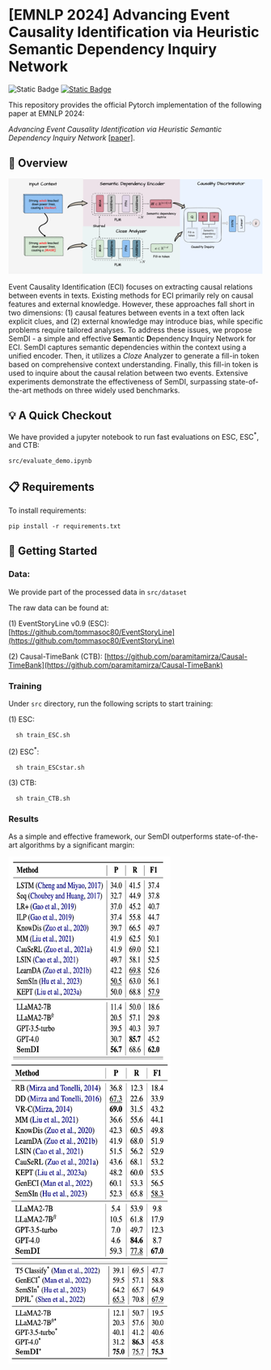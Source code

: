 # [EMNLP 2024] Advancing Event Causality Identification via Heuristic Semantic Dependency Inquiry Network

![Static Badge](https://img.shields.io/badge/License-MIT-green) [![Static Badge](https://img.shields.io/badge/Paper-Arxiv-red)](https://arxiv.org/pdf/2409.13621)

This repository provides the official Pytorch implementation of the following paper at EMNLP 2024:

  *Advancing Event Causality Identification via Heuristic Semantic Dependency Inquiry Network* [[paper]](https://arxiv.org/pdf/2409.13621).



## :telescope: Overview

<img src="/imgs/SemDI.png"/>

Event Causality Identification (ECI) focuses on extracting causal relations between events in texts. Existing methods for ECI primarily rely on causal features and external knowledge. However, these approaches fall short in two dimensions: (1) causal features between events in a text often lack explicit clues, and (2) external knowledge may introduce bias, while specific problems require tailored analyses. To address these issues, we propose SemDI - a simple and effective **Sem**antic **D**ependency **I**nquiry Network for ECI. SemDI captures semantic dependencies within the context using a unified encoder. Then, it utilizes a *Cloze* Analyzer to generate a fill-in token based on comprehensive context understanding. Finally, this fill-in token is used to inquire about the causal relation between two events. Extensive experiments demonstrate the effectiveness of SemDI, surpassing state-of-the-art methods on three widely used benchmarks.

## :bulb: A Quick Checkout

We have provided a jupyter notebook to run fast evaluations on ESC, ESC<sup>*</sup>, and CTB:

```eval
src/evaluate_demo.ipynb
```

## :clipboard: Requirements

To install requirements:

```setup
pip install -r requirements.txt
```

## :rocket: Getting Started

### Data:
We provide part of the processed data in `src/dataset`

The raw data can be found at:

(1) EventStoryLine v0.9 (ESC): [https://github.com/tommasoc80/EventStoryLine](https://github.com/tommasoc80/EventStoryLine)

(2) Causal-TimeBank (CTB): [https://github.com/paramitamirza/Causal-TimeBank](https://github.com/paramitamirza/Causal-TimeBank)


### Training

Under `src` directory, run the following scripts to start training: 

(1) ESC: 
```
  sh train_ESC.sh
```

(2) ESC<sup>*</sup>: 
```
  sh train_ESCstar.sh
```

(3) CTB: 
```
  sh train_CTB.sh
```


### Results

As a simple and effective framework, our SemDI outperforms state-of-the-art algorithms by a significant margin:

<img src="/imgs/ESC.png" alt="Table1" width="320" height="400" style="vertical-align:middle;"/> <img src="/imgs/CTB.png" alt="Table2" width="320" height="400" style="vertical-align:middle;"/><img src="/imgs/ESCstar.png" alt="Table2" width="320" height="200" style="vertical-align:middle;"/>




